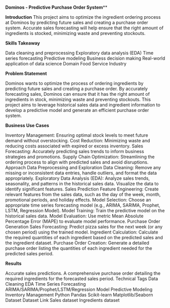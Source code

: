 **Dominos - Predictive Purchase Order System****

****Introduction****
This project aims to optimize the ingredient ordering process at Dominos by predicting future sales and creating a purchase order system. Accurate sales forecasting will help ensure that the right amount of ingredients is stocked, minimizing waste and preventing stockouts.

****Skills Takeaway****

Data cleaning and preprocessing
Exploratory data analysis (EDA)
Time series forecasting
Predictive modeling
Business decision making
Real-world application of data science
Domain
Food Service Industry

****Problem Statement****

Dominos wants to optimize the process of ordering ingredients by predicting future sales and creating a purchase order. By accurately forecasting sales, Dominos can ensure that it has the right amount of ingredients in stock, minimizing waste and preventing stockouts. This project aims to leverage historical sales data and ingredient information to develop a predictive model and generate an efficient purchase order system.

****Business Use Cases****

Inventory Management: Ensuring optimal stock levels to meet future demand without overstocking.
Cost Reduction: Minimizing waste and reducing costs associated with expired or excess inventory.
Sales Forecasting: Accurately predicting sales trends to inform business strategies and promotions.
Supply Chain Optimization: Streamlining the ordering process to align with predicted sales and avoid disruptions.
Approach
Data Preprocessing and Exploration
Data Cleaning: Remove any missing or inconsistent data entries, handle outliers, and format the data appropriately.
Exploratory Data Analysis (EDA): Analyze sales trends, seasonality, and patterns in the historical sales data. Visualize the data to identify significant features.
Sales Prediction
Feature Engineering: Create relevant features from the sales data, such as the day of the week, month, promotional periods, and holiday effects.
Model Selection: Choose an appropriate time series forecasting model (e.g., ARIMA, SARIMA, Prophet, LSTM, Regression Model).
Model Training: Train the predictive model on the historical sales data.
Model Evaluation: Use metric Mean Absolute Percentage Error (MAPE) to evaluate model performance.
Purchase Order Generation
Sales Forecasting: Predict pizza sales for the next week (or any chosen period) using the trained model.
Ingredient Calculation: Calculate the required quantities of each ingredient based on the predicted sales and the ingredient dataset.
Purchase Order Creation: Generate a detailed purchase order listing the quantities of each ingredient needed for the predicted sales period.

****Results****

Accurate sales predictions.
A comprehensive purchase order detailing the required ingredients for the forecasted sales period.
Technical Tags
Data Cleaning
EDA
Time Series Forecasting
ARIMA/SARIMA/Prophet/LSTM/Regression Model
Predictive Modeling
Inventory Management
Python
Pandas
Scikit-learn
Matplotlib/Seaborn
Dataset
Dataset Link
Sales dataset
Ingredients dataset
